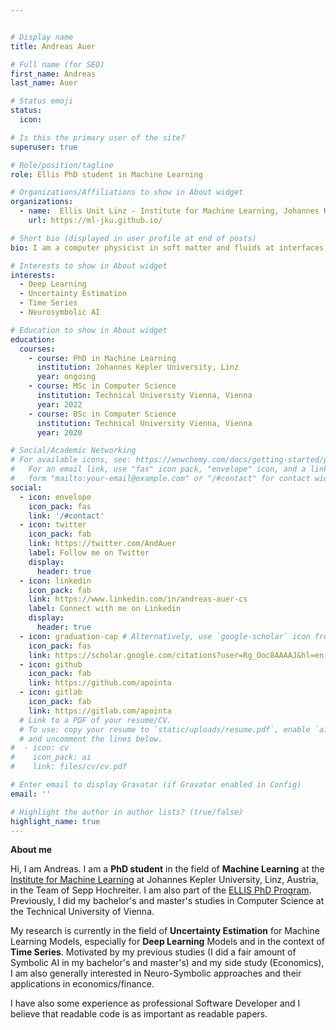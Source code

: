 ```yaml
---


# Display name
title: Andreas Auer

# Full name (for SEO)
first_name: Andreas
last_name: Auer

# Status emoji
status:
  icon:

# Is this the primary user of the site?
superuser: true

# Role/position/tagline
role: Ellis PhD student in Machine Learning

# Organizations/Affiliations to show in About widget
organizations:
  - name:  Ellis Unit Linz - Institute for Machine Learning, Johannes Kepler University, Linz
    url: https://ml-jku.github.io/

# Short bio (displayed in user profile at end of posts)
bio: I am a computer physicist in soft matter and fluids at interfaces, currently at the LIPhy in Grenoble (France).

# Interests to show in About widget
interests:
  - Deep Learning
  - Uncertainty Estimation
  - Time Series
  - Neurosymbolic AI

# Education to show in About widget
education:
  courses:
    - course: PhD in Machine Learning
      institution: Johannes Kepler University, Linz
      year: ongoing
    - course: MSc in Computer Science
      institution: Technical University Vienna, Vienna
      year: 2022
    - course: BSc in Computer Science
      institution: Technical University Vienna, Vienna
      year: 2020

# Social/Academic Networking
# For available icons, see: https://wowchemy.com/docs/getting-started/page-builder/#icons
#   For an email link, use "fas" icon pack, "envelope" icon, and a link in the
#   form "mailto:your-email@example.com" or "/#contact" for contact widget.
social:
  - icon: envelope
    icon_pack: fas
    link: '/#contact'
  - icon: twitter
    icon_pack: fab
    link: https://twitter.com/AndAuer
    label: Follow me on Twitter
    display:
      header: true
  - icon: linkedin
    icon_pack: fab
    link: https://www.linkedin.com/in/andreas-auer-cs
    label: Connect with me on Linkedin
    display:
      header: true
  - icon: graduation-cap # Alternatively, use `google-scholar` icon from `ai` icon pack
    icon_pack: fas
    link: https://scholar.google.com/citations?user=Rg_Ooc8AAAAJ&hl=en
  - icon: github
    icon_pack: fab
    link: https://github.com/apointa
  - icon: gitlab
    icon_pack: fab
    link: https://gitlab.com/apointa
  # Link to a PDF of your resume/CV.
  # To use: copy your resume to `static/uploads/resume.pdf`, enable `ai` icons in `params.yaml`,
  # and uncomment the lines below.
#  - icon: cv
#    icon_pack: ai
#    link: files/cv/cv.pdf

# Enter email to display Gravatar (if Gravatar enabled in Config)
email: ''

# Highlight the author in author lists? (true/false)
highlight_name: true
---
```


**About me**

Hi, I am Andreas. I am a **PhD student** in the field of **Machine Learning** at the [Institute for Machine Learning](https://ml-jku.github.io/) at Johannes Kepler University, Linz, Austria, in the Team of Sepp Hochreiter. I am also part of the [ELLIS PhD Program](https://ellis.eu/phd-postdoc).
Previously, I did my bachelor's and master's studies in Computer Science at the Technical University of Vienna.

My research is currently in the field of **Uncertainty Estimation** for Machine Learning Models, especially for **Deep Learning** Models and in the context of **Time Series**.
Motivated by my previous studies (I did a fair amount of Symbolic AI in my bachelor's and master's) and my side study (Economics), I am also generally interested in Neuro-Symbolic approaches and their applications in economics/finance.

I have also some experience as professional Software Developer and I believe that readable code is as important as readable papers.